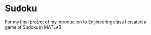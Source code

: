 # Sudoku
For my final project of my Introduction to Engineering class I created a game of Sudoku in MATLAB
